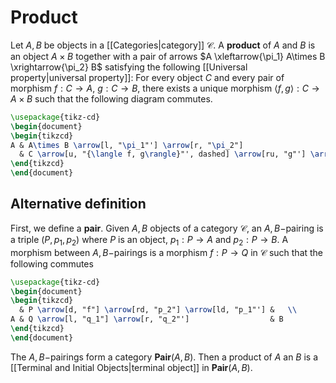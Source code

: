 # Product

Let $A, B$ be objects in a [[Categories|category]] $\mathcal{C}$. A **product** of $A$ and $B$ is an object $A\times B$ together with a pair of arrows $A \xleftarrow{\pi_1} A\times B \xrightarrow{\pi_2} B$  satisfying the following [[Universal property|universal property]]:
	For every object $C$ and every pair of morphism $f: C\to A$, $g: C\to B$, there exists a unique morphism $\langle f, g\rangle: C\to A\times B$  such that the following diagram commutes.
	
```tikz
\usepackage{tikz-cd}
\begin{document}
\begin{tikzcd}
A & A\times B \arrow[l, "\pi_1"'] \arrow[r, "\pi_2"]                               & B \\
  & C \arrow[u, "{\langle f, g\rangle}"', dashed] \arrow[ru, "g"'] \arrow[lu, "f"] &  
\end{tikzcd}
\end{document}
```


## Alternative definition

First, we define a **pair**. Given $A, B$ objects of a category $\mathcal{C}$, an $A,B-$pairing is a triple $(P,p_1, p_2)$ where $P$ is an object, $p_1: P\to A$ and $p_2: P \to B$. A morphism between $A,B-$pairings is a morphism $f: P\to Q$ in $\mathcal{C}$ such that the following commutes
```tikz
\usepackage{tikz-cd}
\begin{document}
\begin{tikzcd}
  & P \arrow[d, "f"] \arrow[rd, "p_2"] \arrow[ld, "p_1"'] &   \\
A & Q \arrow[l, "q_1"] \arrow[r, "q_2"']                  & B
\end{tikzcd}
\end{document}
```
The $A,B-$pairings form a category $\textbf{Pair}(A,B)$. Then a product of $A$ an $B$ is a [[Terminal and Initial Objects|terminal object]] in $\textbf{Pair}(A,B)$.
